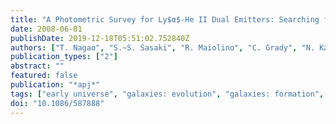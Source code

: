 ```yaml
---
title: "A Photometric Survey for Ly$α$-He II Dual Emitters: Searching for Population III Stars in High-Redshift Galaxies"
date: 2008-06-01
publishDate: 2019-12-18T05:51:02.752840Z
authors: ["T. Nagao", "S.~S. Sasaki", "R. Maiolino", "C. Grady", "N. Kashikawa", "C. Ly", "M.~A. Malkan", "K. Motohara", "T. Murayama", "D. Schaerer", "Y. Shioya", "Y. Taniguchi"]
publication_types: ["2"]
abstract: ""
featured: false
publication: "*apj*"
tags: ["early universe", "galaxies: evolution", "galaxies: formation", "galaxies: starburst", "stars: early-type"]
doi: "10.1086/587888"
---
```


